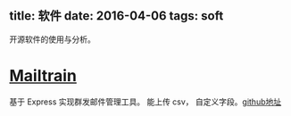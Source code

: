 title: 软件
date: 2016-04-06
tags: soft
---
开源软件的使用与分析。
# [Mailtrain](https://mailtrain.org/)
基于 Express 实现群发邮件管理工具。 能上传 csv， 自定义字段。[github地址](https://github.com/andris9/mailtrain)
